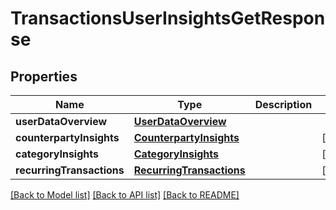 # TransactionsUserInsightsGetResponse

## Properties
Name | Type | Description | Notes
------------ | ------------- | ------------- | -------------
**userDataOverview** | [**UserDataOverview**](UserDataOverview.md) |  | 
**counterpartyInsights** | [**CounterpartyInsights**](CounterpartyInsights.md) |  | [optional] 
**categoryInsights** | [**CategoryInsights**](CategoryInsights.md) |  | [optional] 
**recurringTransactions** | [**RecurringTransactions**](RecurringTransactions.md) |  | [optional] 

[[Back to Model list]](../README.md#documentation-for-models) [[Back to API list]](../README.md#documentation-for-api-endpoints) [[Back to README]](../README.md)


